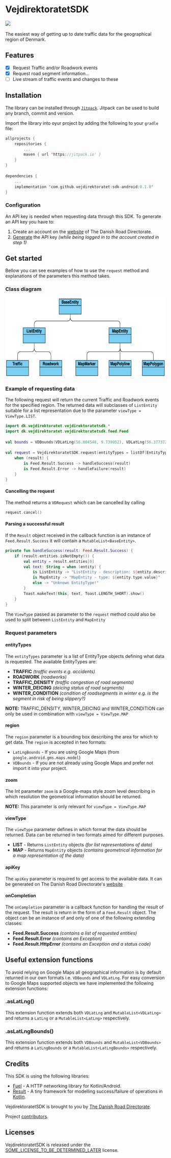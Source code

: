 
# VejdirektoratetSDK

[![](https://jitpack.io/v/kittinunf/fuel.svg)](https://jitpack.io/#kittinunf/fuel)

The easiest way of getting up to date traffic data for the geographical region of Denmark.

## Features

- [x] Request Traffic and/or Roadwork events
- [x] Request road segment information... 
- [ ] Live stream of traffic events and changes to these

## Installation

The library can be installed through [`Jitpack`](https://jitpack.io/#kittinunf/fuel). Jitpack can be used to build any branch, commit and version.

Import the library into oyur project by adding the following to your `gradle` file:

```kotlin
allprojects {
	repositories {
		...
		maven { url 'https://jitpack.io' }
	}
}

dependencies {
	...
	implementation 'com.github.vejdirektoratet:sdk-android:0.1.0'
}
```

### Configuration
An API key is needed when requesting data through this SDK.
To generate an API key you have to:

 1. Create an account on the [website](https://nap.vd.dk/register) of The Danish Road Directorate.
 2. [Generate](https://nap.vd.dk/themes/811) the API key *(while being logged in to the account created in step 1)*

## Get started
Bellow you can see examples of how to use the `request` method and explanations of the parameters this method takes.

### Class diagram
<img src="class_diagram.png" alt="alt text" title="Class diagram" height="250">

### Example of requesting data
The following request will return the current Traffic and Roadwork events for the specified region. The returned data will subclasses of `ListEntity` suitable for a list representation due to the parameter `viewType = ViewType.LIST`.
```kotlin
import dk.vejdirektoratet.vejdirektoratetsdk.*
import dk.vejdirektoratet.vejdirektoratetsdk.feed.Feed

val bounds = VDBounds(VDLatLng(56.004548, 9.739952), VDLatLng(56.377372, 10.388643))

val request = VejdirektoratetSDK.request(entityTypes = listOf(EntityType.TRAFFIC, EntityType.ROADWORK), region = bounds, viewType = ViewType.LIST, apiKey = "the_generated_api_key") { result: Feed.Result ->  
	when (result) {  
        is Feed.Result.Success -> handleSuccess(result)  
        is Feed.Result.Error -> handleFailure(result)  
    }  
}
```

#### Cancelling the request
The method returns a `VDRequest` which can be cancelled by calling
```kotlin
request.cancel()
```

#### Parsing a successful result
If the `Result` object received in the callback function is an instance of `Feed.Result.Success` it will contain a `MutableList<BaseEntity>`.
```kotlin
private fun handleSuccess(result: Feed.Result.Success) {  
    if (result.entities.isNotEmpty()) {
		val entity = result.entities[0]  
		val text: String = when (entity) {  
		    is ListEntity -> "ListEntity - description: ${entity.description}"  
			is MapEntity -> "MapEntity - type: ${entity.type.value}"  
			else -> "Unknown EntityType!"  
		}
	    Toast.makeText(this, text, Toast.LENGTH_SHORT).show()  
    }  
}
```

The `ViewType` passed as parameter to the `request` method could also be used to split between `ListEntity` and `MapEntity`

### Request parameters

#### entityTypes
The `entityTypes` parameter is a list of EntityType objects defining what data is requested. The available EntityTypes are:

 - **TRAFFIC** *(traffic events e.g. accidents)*
 - **ROADWORK** *(roadworks)*
 - **TRAFFIC_DENSITY** *(traffic congestion of road segments)*
 - **WINTER_DEICING** *(deicing status of road segments)*
 - **WINTER_CONDITION** *(condition of roadsegments in winter e.g. is the segment in risk of being slippery?)*

**NOTE:** TRAFFIC_DENSITY, WINTER_DEICING and WINTER_CONDITION can only be used in combination with `viewType = ViewType.MAP`

#### region
The `region` parameter is a bounding box describing the area for which to get data. The `region` is accepted in two formats:

 - `LatLngBounds` - If you are using Google Maps (from `google.android.gms.maps.model`)
 - `VDBounds`  - If you are not already using Google Maps and prefer not import it into your project.

#### zoom
The Int parameter `zoom` is a Google-maps style zoom level describing in which resolution the geometrical information should be returned.

**NOTE:** This parameter is only relevant for `viewType = ViewType.MAP`

#### viewType
The `viewType` parameter defines in which format the data should be returned. Data can be returned in two formats aimed for different purposes.

 - **LIST** - Returns `ListEntity` objects *(for list representations of data)*
 - **MAP** - Returns `MapEntity` objects *(contains geometrical information for a map representation of the data)*

#### apiKey
The `apiKey` parameter is required to get access to the available data. 
It can be generated on The Danish Road Directorate's [website](https://nap.vd.dk/themes/811)

#### onCompletion
The `onCompletion` parameter is a callback function for handling the result of the request. The result is return in the form of a `Feed.Result` object. The object can be an instance of and only of one of the following extending classes: 

 - **Feed.Result.Success** *(contains a list of requested entities)*
 - **Feed.Result.Error** *(contains an Exception)*
 - **Feed.Result.HttpError** *(contains an Exception and a status code)*

## Useful extension functions

To avoid relying on Google Maps all geographical information is by default returned in our own formats i.e. `VDBounds` and `VDLatLng`. For easy conversion to Google Maps supported objects we have implemented the following extension functions:

### .asLatLng()
This extension function extends both `VDLatLng` and `MutableList<VDLatLng>`
and returns a `LatLng` or a `MutableList<LatLng>` respectively.

### .asLatLngBounds()
This extension function extends both `VDBounds` and `MutableList<VDBounds>`
and returns a `LatLngBounds` or a `MutableList<LatLngBounds>` respectively.


## Credits
This SDK is using the following libraries:

 - [Fuel](https://github.com/kittinunf/fuel/blob/master/README.md) - A HTTP networking library for Kotlin/Android.
 - [Result](https://github.com/kittinunf/Result) - A tiny framework for modelling success/failure of operations in [Kotlin](http://kotlinlang.org/).

VejdirektoratetSDK is brought to you by [The Danish Road Directorate](https://www.vejdirektoratet.dk/).

Project [contributors](https://github.com/Vejdirektoratet/sdk-android/graphs/contributors).

## Licenses

VejdirektoratetSDK is released under the [SOME_LICENSE_TO_BE_DETERMINED_LATER](https://nap.vd.dk/themes/811) license.